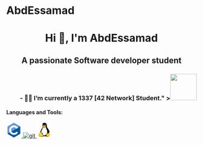 # AbdEssamad
<h1 align="center">Hi 👋, I'm AbdEssamad</h1>
<h2 align="center">A passionate Software developer student</h2>

<h3 align="right">- 👨‍💻 I’m currently a 1337 [42 Network] Student." ><img src="https://www.google.com/url?sa=i&url=http%3A%2F%2Fwww.um6p.ma%2Ffr%2F1337&psig=AOvVaw3SbhZpC51ASAURlkqEUucw&ust=1698286209757000&source=images&cd=vfe&ved=0CBEQjRxqFwoTCNDpnaSPkIIDFQAAAAAdAAAAABAI" width="70" height="70"/> </h3>

<h4 align="left">Languages and Tools:</h4>
<p align="left"> <a href="https://www.cprogramming.com/" target="_blank" rel="noreferrer"> <img src="https://raw.githubusercontent.com/devicons/devicon/master/icons/c/c-original.svg" alt="c" width="40" height="40"/> </a> <a href="https://git-scm.com/" target="_blank" rel="noreferrer"> <img src="https://www.vectorlogo.zone/logos/git-scm/git-scm-icon.svg" alt="git" width="40" height="40"/> </a> <a href="https://www.linux.org/" target="_blank" rel="noreferrer"> <img src="https://raw.githubusercontent.com/devicons/devicon/master/icons/linux/linux-original.svg" alt="linux" width="40" height="40"/> </a> </p>
